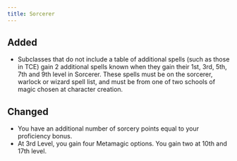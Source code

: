 ```yaml
---
title: Sorcerer
---
```


## Added
- Subclasses that do not include a table of additional spells (such as those in TCE) gain 2 additional spells known when they gain their 1st, 3rd, 5th, 7th and 9th level in Sorcerer. These spells must be on the sorcerer, warlock or wizard spell list, and must be from one of two schools of magic chosen at character creation.

## Changed
- You have an additional number of sorcery points equal to your proficiency bonus.
- At 3rd Level, you gain four Metamagic options. You gain two at 10th and 17th level.
